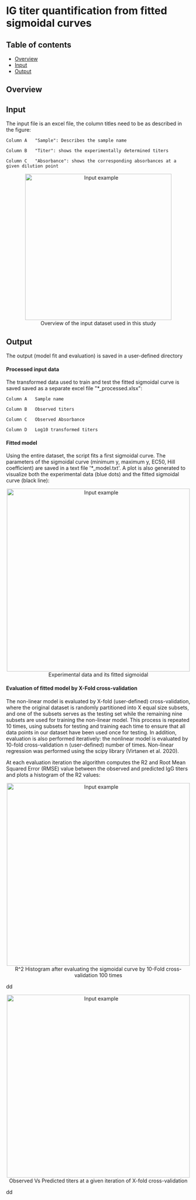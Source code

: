 # IG titer quantification from fitted sigmoidal curves

## Table of contents
* [Overview](#Overview)
* [Input](#Input)
* [Output](#Output)

## Overview


## Input
The input file is an excel file, the column titles need to be as described in the figure:

    Column A   "Sample": Describes the sample name
    
    Column B   "Titer": shows the experimentally determined titers
    
    Column C   "Absorbance": shows the corresponding absorbances at a given dilution point


<p align="center">
	<img src="https://github.com/gorkaLasso/Ig_titer_sigmoid_fit/blob/master/Images/input.png"
	width="400" title="Input example"><br>
	Overview of the input dataset used in this study<br>
</p>


## Output
The output (model fit and evaluation) is saved in a user-defined directory

#### Processed input data
The transformed data used to train and test the fitted sigmoidal curve is saved saved as a separate excel file "*_processed.xlsx":

    Column A   Sample name

    Column B   Observed titers

    Column C   Observed Absorbance

    Column D   Log10 transformed titers


#### Fitted model
Using the entire dataset, the script fits a first sigmoidal curve. The parameters of the sigmoidal curve (minimum y, maximum y, EC50, Hill coefficient) are saved in a text file '*_model.txt'. A plot is also generated to visualize both the experimental data (blue dots) and the fitted sigmoidal curve (black line):

<p align="center">
	<img src="https://github.com/gorkaLasso/Ig_titer_sigmoid_fit/blob/master/Images/fitted_sigmoidal.png"
	width="500" title="Input example"><br>
	Experimental data and its fitted sigmoidal<br>
</p>


#### Evaluation of fitted model by X-Fold cross-validation
The non-linear model is evaluated by X-fold (user-defined) cross-validation, where the original dataset is randomly partitioned into X equal size subsets, and one of the subsets serves as the testing set while the remaining nine subsets are used for training the non-linear model. This process is repeated 10 times, using subsets for testing and training each time to ensure that all data points in our dataset have been used once for testing. In addition, evaluation is also performed iteratively: the nonlinear model is evaluated by 10-fold cross-validation n (user-defined) number of times. Non-linear regression was performed using the scipy library (Virtanen et al. 2020).


At each evaluation iteration the algorithm computes the R2 and Root Mean Squared Error (RMSE) value between the observed and predicted IgG titers and plots a histogram of the R2 values:


<p align="center">
	<img src="https://github.com/gorkaLasso/Ig_titer_sigmoid_fit/blob/master/Images/histogram.png"
	width="500" title="Input example"><br>
	R^2 Histogram after evaluating the sigmoidal curve by 10-Fold cross-validation 100 times<br>
</p>

dd

<p align="center">
	<img src="https://github.com/gorkaLasso/Ig_titer_sigmoid_fit/blob/master/Images/iter_0_10-fold_Observed_Vs_Predicted.png"
	width="500" title="Input example"><br>
	Observed Vs Predicted titers at a given iteration of X-fold cross-validation<br>
</p>


dd

